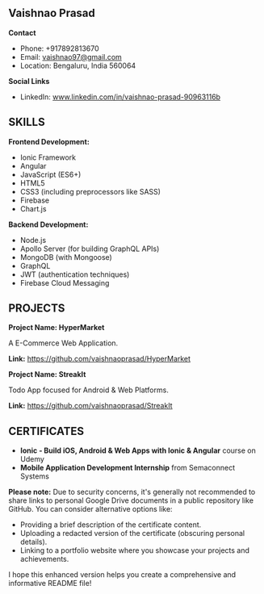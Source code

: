 
## Vaishnao Prasad

**Contact**

* Phone: +917892813670
* Email: vaishnao97@gmail.com
* Location: Bengaluru, India 560064

**Social Links**
* LinkedIn: www.linkedin.com/in/vaishnao-prasad-90963116b

## SKILLS

**Frontend Development:**

* Ionic Framework
* Angular
* JavaScript (ES6+)
* HTML5
* CSS3 (including preprocessors like SASS)
* Firebase
* Chart.js

**Backend Development:**

* Node.js
* Apollo Server (for building GraphQL APIs)
* MongoDB (with Mongoose)
* GraphQL
* JWT (authentication techniques)
* Firebase Cloud Messaging

## PROJECTS

**Project Name: HyperMarket**

A E-Commerce Web Application.

**Link:** https://github.com/vaishnaoprasad/HyperMarket

**Project Name: StreakIt**

Todo App focused for Android & Web Platforms.

**Link:** https://github.com/vaishnaoprasad/StreakIt

## CERTIFICATES

* **Ionic - Build iOS, Android & Web Apps with Ionic & Angular** course on Udemy
* **Mobile Application Development Internship** from Semaconnect Systems

**Please note:** Due to security concerns, it's generally not recommended to share links to personal Google Drive documents in a public repository like GitHub. You can consider alternative options like:

  * Providing a brief description of the certificate content.
  * Uploading a redacted version of the certificate (obscuring personal details).
  * Linking to a portfolio website where you showcase your projects and achievements.

I hope this enhanced version helps you create a comprehensive and informative README file!
